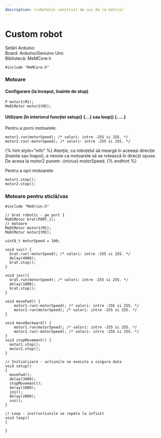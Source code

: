 ```yaml
---
description: (robotelul construit de cei de la matrix)
---
```


# Custom robot

Setări Arduino:   
Board: Arduino/Genuino Uno  
Bibliotecă: MeMCore.h

```text
#include "MeMCore.h"
```

### Motoare

#### Configurare \(la început, înainte de stup\)

```text
P motor1(M1);
MeDCMotor motor2(M2);
```

#### Utilizare \(în interiorul funcției setup\(\) {...} sau loop\(\) {.....}

Pentru a porni motoarele:

```text
motor1.run(motorSpeed); /* valori: intre -255 si 255. */
motor2.run(-motorSpeed); /* valori: intre -255 si 255. */
```

{% hint style="info" %}
Atenție, ca roboțelul să meargă în aceeași direcție \(înainte sau înapoi\), e nevoie ca motoarele să se rotească în direcții opuse. De aceea la motor2 punem -\(minus\) motorSpeed.
{% endhint %}

Pentru a opri motoarele:

```text
motor1.stop();
motor2.stop();
```

### Motoare pentru sticlă/vas



```text
#include "MeOrion.h"

// brat robotic - pe port 1
MeDCMotor brat(PORT_1);
// motoare
MeDCMotor motor1(M1);
MeDCMotor motor2(M2);

uint8_t motorSpeed = 100;

void sus() {
  brat.run(-motorSpeed); /* valori: intre -255 si 255. */
  delay(4000);
  brat.stop();
}

void jos(){
  brat.run(motorSpeed); /* valori: intre -255 si 255. */
  delay(1000);
  brat.stop();
}

void moveFwd() {
    motor1.run(-motorSpeed); /* valori: intre -255 si 255. */
    motor2.run(motorSpeed); /* valori: intre -255 si 255. */
}

void moveBackward() {
    motor1.run(motorSpeed); /* valori: intre -255 si 255. */
    motor2.run(-motorSpeed); /* valori: intre -255 si 255. */
}
void stopMovement() {
  motor1.stop();
  motor2.stop();
}

// Initializare - actiunile se executa o singura data
void setup()
{
  moveFwd();
  delay(3000);
  stopMovement();
  delay(1000);
  jos();
  delay(2000);
  sus();
}

// Loop - instructiunile se repeta la infinit
void loop()
{
  
}


```

